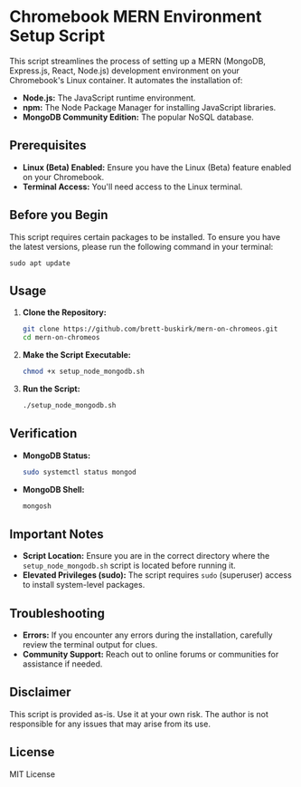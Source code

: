 # Chromebook MERN Environment Setup Script

This script streamlines the process of setting up a MERN (MongoDB, Express.js, React, Node.js) development environment on your Chromebook's Linux container. It automates the installation of:

- **Node.js:** The JavaScript runtime environment.
- **npm:** The Node Package Manager for installing JavaScript libraries.
- **MongoDB Community Edition:** The popular NoSQL database.

## Prerequisites

- **Linux (Beta) Enabled:** Ensure you have the Linux (Beta) feature enabled on your Chromebook.
- **Terminal Access:** You'll need access to the Linux terminal.

## Before you Begin

This script requires certain packages to be installed. To ensure you have the latest versions, please run the following command in your terminal:

```shell
sudo apt update
```

## Usage

1. **Clone the Repository:**
   ```bash
   git clone https://github.com/brett-buskirk/mern-on-chromeos.git
   cd mern-on-chromeos
   ```

2. **Make the Script Executable:**
   ```bash
   chmod +x setup_node_mongodb.sh
   ```

3. **Run the Script:**
   ```bash
   ./setup_node_mongodb.sh
   ```

## Verification

- **MongoDB Status:**
   ```bash
   sudo systemctl status mongod
   ```

- **MongoDB Shell:**
   ```bash
   mongosh
   ```

## Important Notes

- **Script Location:**  Ensure you are in the correct directory where the `setup_node_mongodb.sh` script is located before running it.
- **Elevated Privileges (sudo):** The script requires `sudo` (superuser) access to install system-level packages.

## Troubleshooting

- **Errors:** If you encounter any errors during the installation, carefully review the terminal output for clues. 
- **Community Support:**  Reach out to online forums or communities for assistance if needed.

## Disclaimer

This script is provided as-is.  Use it at your own risk. The author is not responsible for any issues that may arise from its use.

## License

MIT License
